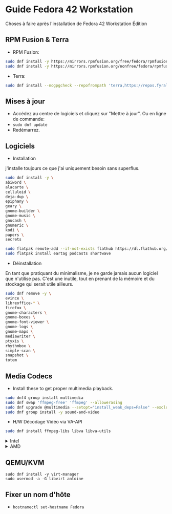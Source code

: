 # Guide Fedora 42 Workstation

Choses à faire après l'installation de Fedora 42 Workstation Édition

## RPM Fusion & Terra

* RPM Fusion:
```sh
sudo dnf install -y https://mirrors.rpmfusion.org/free/fedora/rpmfusion-free-release-$(rpm -E %fedora).noarch.rpm
sudo dnf install -y https://mirrors.rpmfusion.org/nonfree/fedora/rpmfusion-nonfree-release-$(rpm -E %fedora).noarch.rpm
```

* Terra:
```sh
sudo dnf install --nogpgcheck --repofrompath 'terra,https://repos.fyralabs.com/terra$releasever' terra-release
```

## Mises à jour
* Accédez au centre de logiciels et cliquez sur "Mettre à jour". Ou en ligne de commande:
* `sudo dnf update`
* Redémarrez.

## Logiciels

* Installation

j'installe toujours ce que j'ai uniquement besoin sans superflus.
```sh
sudo dnf install -y \
abiword \
alacarte \
celluloid \
deja-dup \
epiphany \
geary \
gnome-builder \
gnome-music \
gnucash \
gnumeric \
kodi \
papers \
secrets

sudo flatpak remote-add --if-not-exists flathub https://dl.flathub.org/repo/flathub.flatpakrepo
sudo flatpak install eartag podcasts shortwave
```

* Déinstallation

En tant que pratiquant du minimalisme, je ne garde jamais aucun logiciel que n'utilise pas. C'est une inutile, tout en prenant de la mémoire et du stockage qui serait utile ailleurs.
```sh
sudo dnf remove -y \
evince \
libreoffice-* \
firefox \
gnome-characters \
gnome-boxes \
gnome-font-viewer \
gnome-logs \
gnome-maps \
mediawriter \
ptyxis \
rhythmbox \
simple-scan \
snapshot \
totem
```

## Media Codecs
* Install these to get proper multimedia playback.
```sh
sudo dnf4 group install multimedia
sudo dnf swap 'ffmpeg-free' 'ffmpeg' --allowerasing
sudo dnf upgrade @multimedia --setopt="install_weak_deps=False" --exclude=PackageKit-gstreamer-plugin
sudo dnf group install -y sound-and-video 
```

* H/W Décodage Vidéo via VA-API 
```sh
sudo dnf install ffmpeg-libs libva libva-utils
```

<details>
<summary>Intel</summary>
 
* If you have a recent Intel chipset (5th Gen and above) after installing the packages above., Do:
```sh
sudo dnf swap libva-intel-media-driver intel-media-driver --allowerasing
sudo dnf install libva-intel-driver
```
</details>

<details>
<summary>AMD</summary>No need to do this for intel integrated graphics. Mesa drivers are for AMD graphics, who lost support for h264/h245 in the fedora repositories in f38 due to legal concerns.
 
* If you have an AMD chipset, after installing the packages above do:
```
sudo dnf swap mesa-va-drivers mesa-va-drivers-freeworld
sudo dnf swap mesa-vdpau-drivers mesa-vdpau-drivers-freeworld
sudo dnf swap mesa-va-drivers.i686 mesa-va-drivers-freeworld.i686
sudo dnf swap mesa-vdpau-drivers.i686 mesa-vdpau-drivers-freeworld.i686
```
</details>

## QEMU/KVM
```
sudo dnf install -y virt-manager
sudo usermod -a -G libvirt antoine
```

## Fixer un nom d'hôte
* `hostnamectl set-hostname Fedora`

